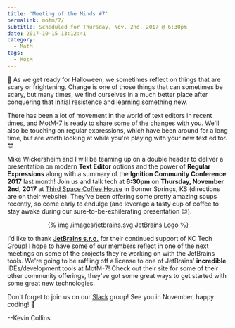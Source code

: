 ```yaml
---
title: 'Meeting of the Minds #7'
permalink: motm/7/
subtitle: Scheduled for Thursday, Nov. 2nd, 2017 @ 6:30pm
date: 2017-10-15 13:12:41
category:
  - MotM
tags: 
  - MotM
---
```


🎃 As we get ready for Halloween, we sometimes reflect on things that are scary or frightening.  Change is one of those things that can sometimes be scary, but many times, we find ourselves in a much better place after conquering that initial resistence and learning something new.

There has been a lot of movement in the world of text editors in recent times, and MotM-7 is ready to share some of the changes with you.  We'll also be touching on regular expressions, which have been around for a long time, but are worth looking at while you're playing with your new text editor.  😎

Mike Wickersheim and I will be teaming up on a double header to deliver a presentation on modern __Text Editor__ options and the power of __Regular Expressions__ along with a summary of the __Ignition Community Conference 2017__ last month!  Join us and talk tech at **6:30pm** on **Thursday, November 2nd, 2017** at [Third Space Coffee House](http://thirdspacecoffeehouse.com) in Bonner Springs, KS (directions are on their website).  They've been offering some pretty amazing soups recently, so come early to endulge (and leverage a tasty cup of coffee to stay awake during our sure-to-be-exhilerating presentation 😉).

<center>
{% img /images/jetbrains.svg JetBrains Logo %}
</center>

I'd like to thank **[JetBrains s.r.o.](https://www.jetbrains.com)** for their continued support of KC Tech Group!  I hope to have some of our members reflect in one of the next meetings on some of the projects they're working on with the JetBrains tools.  We're going to be raffling off a license to one of JetBrains' __incredible__ IDEs/development tools at MotM-7!  Check out their site for some of their other community offerings, they've got some great ways to get started with some great new technologies.

Don't forget to join us on our [Slack](/slack) group!  See you in November, happy coding! 👻

--Kevin Collins
